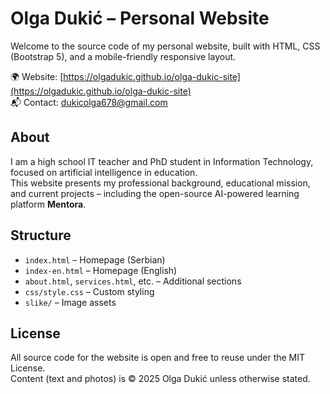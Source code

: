 # Olga Dukić – Personal Website

Welcome to the source code of my personal website, built with HTML, CSS (Bootstrap 5), and a mobile-friendly responsive layout.

🌍 Website: [https://olgadukic.github.io/olga-dukic-site](https://olgadukic.github.io/olga-dukic-site)  
📬 Contact: dukicolga678@gmail.com

## About

I am a high school IT teacher and PhD student in Information Technology, focused on artificial intelligence in education.  
This website presents my professional background, educational mission, and current projects – including the open-source AI-powered learning platform **Mentora**.

## Structure

- `index.html` – Homepage (Serbian)
- `index-en.html` – Homepage (English)
- `about.html`, `services.html`, etc. – Additional sections
- `css/style.css` – Custom styling
- `slike/` – Image assets

## License

All source code for the website is open and free to reuse under the MIT License.  
Content (text and photos) is © 2025 Olga Dukić unless otherwise stated.
